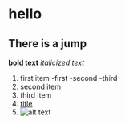 # hello
## There is a jump
**bold text**
*italicized text*
1. first item
-first
-second
-third
2. second item
3. third item
4. [title](cook.aiurs.co)
5. ![alt text](image.jpg)
